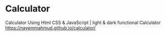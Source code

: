 # Calculator
Calculator Using Html CSS &amp; JavaScript | light &amp; dark functional Calculator
https://nayemmahmud.github.io/calculator/
